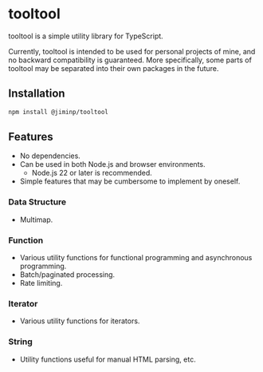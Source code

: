 # tooltool

tooltool is a simple utility library for TypeScript.

Currently, tooltool is intended to be used for personal projects of mine, and no backward compatibility is guaranteed.
More specifically, some parts of tooltool may be separated into their own packages in the future.

## Installation

```bash
npm install @jiminp/tooltool
```

## Features

- No dependencies.
- Can be used in both Node.js and browser environments.
  - Node.js 22 or later is recommended.
- Simple features that may be cumbersome to implement by oneself.

### Data Structure

- Multimap.

### Function

- Various utility functions for functional programming and asynchronous programming.
- Batch/paginated processing.
- Rate limiting.

### Iterator

- Various utility functions for iterators.

### String

- Utility functions useful for manual HTML parsing, etc.
